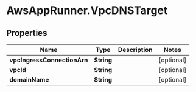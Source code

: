 # AwsAppRunner.VpcDNSTarget

## Properties

Name | Type | Description | Notes
------------ | ------------- | ------------- | -------------
**vpcIngressConnectionArn** | **String** |  | [optional] 
**vpcId** | **String** |  | [optional] 
**domainName** | **String** |  | [optional] 


